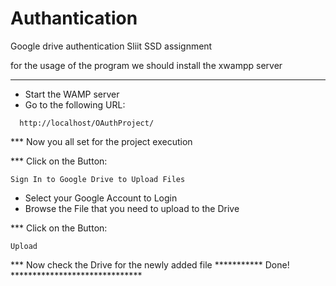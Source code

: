 # Authantication
Google drive authentication Sliit SSD assignment 

for the usage of the program we should install the xwampp server
****************************************************************
- Start the WAMP server
- Go to the following URL:
```
  http://localhost/OAuthProject/
```
*** Now you all set for the project execution

*** Click on the Button:
```
Sign In to Google Drive to Upload Files

```
- Select your Google Account to Login
- Browse the File that you need to upload to the Drive

*** Click on the Button:
```
Upload
```

*** Now check the Drive for the newly added file
*********** Done! ******************************
